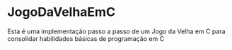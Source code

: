 # JogoDaVelhaEmC
Esta é uma implementação passo a passo de um Jogo da Velha em C para consolidar habilidades básicas de programação em C
